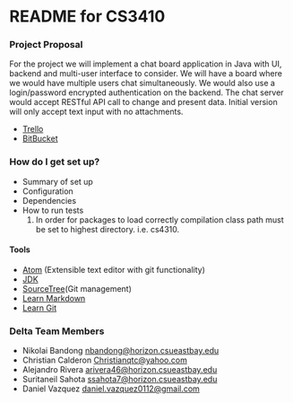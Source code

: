 # README for CS3410 #

### Project Proposal ###

For the project we will implement a chat board application in Java with UI, backend and multi-user interface to consider. We will have a board where we would have multiple users chat simultaneously. We would also use a login/password encrypted authentication on the backend. The chat server would accept RESTful API call to change and present data. Initial version will only accept text input with no attachments.

* [Trello](https://trello.com/b/R187VRYt/cs4310)
* [BitBucket](https://bitbucket.org/SemperFiFL/cs4310)


### How do I get set up? ###

* Summary of set up
* Configuration
* Dependencies
* How to run tests
  1. In order for packages to load correctly compilation class path must be set to highest directory. i.e. cs4310.



#### Tools ####
* [Atom](https://atom.io) (Extensible text editor with git functionality)
* [JDK](http://www.oracle.com/technetwork/java/javase/downloads/jdk8-downloads-2133151.html)
* [SourceTree](https://www.sourcetreeapp.com/)(Git management)
* [Learn Markdown](https://bitbucket.org/tutorials/markdowndemo)
* [Learn Git](https://www.atlassian.com/git/tutorials/learn-git-with-bitbucket-cloud)

### Delta Team Members ###

* Nikolai Bandong
      nbandong@horizon.csueastbay.edu
* Christian Calderon
      Christianqtc@yahoo.com
* Alejandro Rivera
      arivera46@horizon.csueastbay.edu
* Suritaneil Sahota
      ssahota7@horizon.csueastbay.edu
* Daniel Vazquez
      daniel.vazquez0112@gmail.com
